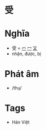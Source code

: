 # 受

# Nghĩa
* 受 = [爫](爫.md) [冖](冖.md) [又](又.md)
* nhận, được, bị

# Phát âm
* /thụ/

# Tags
* Hán Việt

